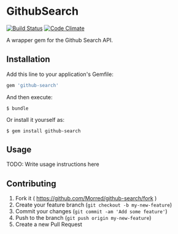 # GithubSearch 
[![Build Status](https://travis-ci.org/Morred/github-search.svg?branch=master)](https://travis-ci.org/Morred/github-search) [![Code Climate](https://codeclimate.com/github/Morred/github-search/badges/gpa.svg)](https://codeclimate.com/github/Morred/github-search)

A wrapper gem for the Github Search API.

## Installation

Add this line to your application's Gemfile:

```ruby
gem 'github-search'
```

And then execute:

    $ bundle

Or install it yourself as:

    $ gem install github-search

## Usage

TODO: Write usage instructions here

## Contributing

1. Fork it ( https://github.com/Morred/github-search/fork )
2. Create your feature branch (`git checkout -b my-new-feature`)
3. Commit your changes (`git commit -am 'Add some feature'`)
4. Push to the branch (`git push origin my-new-feature`)
5. Create a new Pull Request
